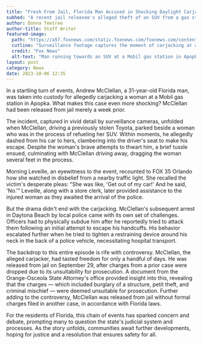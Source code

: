 ```yaml
---
title: "Fresh From Jail, Florida Man Accused in Shocking Daylight Carjacking"
subhed: "A recent jail releasee's alleged theft of an SUV from a gas station leaves a Florida community stunned."
author: Donna Teetree
author-title: Staff Writer
featured-image: 
  path: "https://a57.foxnews.com/static.foxnews.com/foxnews.com/content/uploads/2023/10/931/523/Florida-man-fresh-out-of-jail-accused-in-carjacking-at-gas-station.jpg?ve=1&tl=1"
  cutline: "Surveillance footage captures the moment of carjacking at a Florida gas station."
  credit: "Fox News"
  alt-text: "Man running towards an SUV at a Mobil gas station in Apopka, Florida."
layout: post
category: News
date: 2023-10-06 12:35
---
```


In a startling turn of events, Andrew McClellan, a 31-year-old Florida man, was taken into custody for allegedly carjacking a woman at a Mobil gas station in Apopka. What makes this case even more shocking? McClellan had been released from jail merely a week prior.

The incident, captured in vivid detail by surveillance cameras, unfolded when McClellan, driving a previously stolen Toyota, parked beside a woman who was in the process of refueling her SUV. Within moments, he allegedly dashed from his car to hers, clambering into the driver's seat to make his escape. Despite the woman's brave attempts to thwart him, a brief tussle ensued, culminating with McClellan driving away, dragging the woman several feet in the process.

Morning Leveille, an eyewitness to the event, recounted to FOX 35 Orlando how she watched in disbelief from a nearby traffic light. She recalled the victim's desperate pleas: "She was like, 'Get out of my car!' And he said, 'No.'” Leveille, along with a store clerk, later provided assistance to the injured woman as they awaited the arrival of the police.

But the drama didn't end with the carjacking. McClellan's subsequent arrest in Daytona Beach by local police came with its own set of challenges. Officers had to physically subdue him after he reportedly tried to attack them following an initial attempt to escape his handcuffs. His behavior escalated further when he tried to tighten a restraining device around his neck in the back of a police vehicle, necessitating hospital transport.

The backdrop to this entire episode is rife with controversy. McClellan, the alleged carjacker, had tasted freedom for only a handful of days. He was released from jail on September 29, after charges from a prior case were dropped due to its unsuitability for prosecution. A document from the Orange-Osceola State Attorney's office provided insight into this, revealing that the charges — which included burglary of a structure, petit theft, and criminal mischief — were deemed unsuitable for prosecution. Further adding to the controversy, McClellan was released from jail without formal charges filed in another case, in accordance with Florida laws.

For the residents of Florida, this chain of events has sparked concern and debate, prompting many to question the state's judicial system and processes. As the story unfolds, communities await further developments, hoping for justice and a resolution that ensures safety for all.
